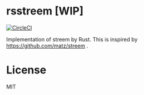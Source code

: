 # rsstreem [WIP]

[![CircleCI](https://circleci.com/gh/Everysick/rsstreem/tree/master.svg?style=svg)](https://circleci.com/gh/Everysick/rsstreem/tree/master)

Implementation of streem by Rust.
This is inspired by https://github.com/matz/streem .

# License
MIT
